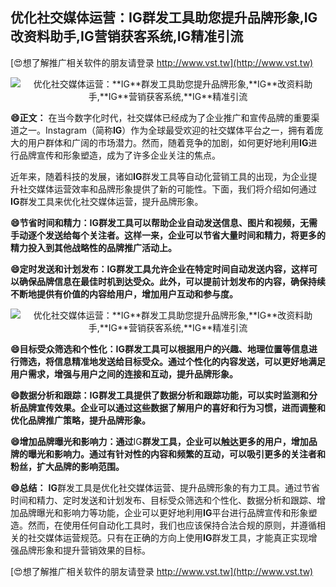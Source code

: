 ## **优化社交媒体运营：**IG**群发工具助您提升品牌形象,**IG**改资料助手,**IG**营销获客系统,**IG**精准引流**

[😍想了解推广相关软件的朋友请登录 http://www.vst.tw](http://www.vst.tw)

 <center><img src="https://vst.tw/MP4/tuiguang/png/1.png" alt="优化社交媒体运营：**IG**群发工具助您提升品牌形象,**IG**改资料助手,**IG**营销获客系统,**IG**精准引流"></center>

**😄正文：**
在当今数字化时代，社交媒体已经成为了企业推广和宣传品牌的重要渠道之一。Instagram（简称**IG**）作为全球最受欢迎的社交媒体平台之一，拥有着庞大的用户群体和广阔的市场潜力。然而，随着竞争的加剧，如何更好地利用**IG**进行品牌宣传和形象塑造，成为了许多企业关注的焦点。

近年来，随着科技的发展，诸如**IG**群发工具等自动化营销工具的出现，为企业提升社交媒体运营效率和品牌形象提供了新的可能性。下面，我们将介绍如何通过**IG**群发工具来优化社交媒体运营，提升品牌形象。

**😄节省时间和精力：**IG**群发工具可以帮助企业自动发送信息、图片和视频，无需手动逐个发送给每个关注者。这样一来，企业可以节省大量时间和精力，将更多的精力投入到其他战略性的品牌推广活动上。**

**😄定时发送和计划发布：**IG**群发工具允许企业在特定时间自动发送内容，这样可以确保品牌信息在最佳时机到达受众。此外，可以提前计划发布的内容，确保持续不断地提供有价值的内容给用户，增加用户互动和参与度。**

 <center><img src="https://vst.tw/MP4/tuiguang/png/0.png" alt="优化社交媒体运营：**IG**群发工具助您提升品牌形象,**IG**改资料助手,**IG**营销获客系统,**IG**精准引流"></center>

**😄目标受众筛选和个性化：**IG**群发工具可以根据用户的兴趣、地理位置等信息进行筛选，将信息精准地发送给目标受众。通过个性化的内容发送，可以更好地满足用户需求，增强与用户之间的连接和互动，提升品牌形象。**

**😄数据分析和跟踪：**IG**群发工具提供了数据分析和跟踪功能，可以实时监测和分析品牌宣传效果。企业可以通过这些数据了解用户的喜好和行为习惯，进而调整和优化品牌推广策略，提升品牌形象。**

**😄增加品牌曝光和影响力：通过**IG**群发工具，企业可以触达更多的用户，增加品牌的曝光和影响力。通过有针对性的内容和频繁的互动，可以吸引更多的关注者和粉丝，扩大品牌的影响范围。**

**😄总结：**
**IG**群发工具是优化社交媒体运营、提升品牌形象的有力工具。通过节省时间和精力、定时发送和计划发布、目标受众筛选和个性化、数据分析和跟踪、增加品牌曝光和影响力等功能，企业可以更好地利用**IG**平台进行品牌宣传和形象塑造。然而，在使用任何自动化工具时，我们也应该保持合法合规的原则，并遵循相关的社交媒体运营规范。只有在正确的方向上使用**IG**群发工具，才能真正实现增强品牌形象和提升营销效果的目标。

[😍想了解推广相关软件的朋友请登录 http://www.vst.tw](http://www.vst.tw)



